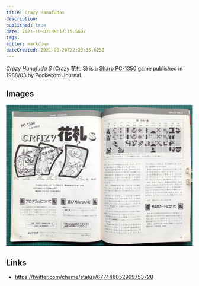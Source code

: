 ```yaml
---
title: Crazy Hanafudas
description: 
published: true
date: 2021-10-07T09:17:15.569Z
tags: 
editor: markdown
dateCreated: 2021-09-28T22:23:35.623Z
---
```


_Crazy Hanafuda S_ (<span lang='ja'>Crazy 花札 S</span>) is a [Sharp PC-1350](https://en.wikipedia.org/wiki/Sharp_PC-1350) game published in 1988/03 by Pockecom Journal.

## Images

![crazy-hanafuda-s.jpg](/crazy-hanafuda-s.jpg)

## Links
- https://twitter.com/chame/status/677448052999753728